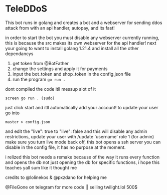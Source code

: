 # TeleDDoS
This bot runs in golang and creates a bot and a webserver for sending ddos attack from with an api handler, autopay, and its fast! 

in order to start the bot you must disable any webserver currently running, this is because the src makes its own webserver for the api handler!
next your going to want to install golang 1.21.4 and install all the other dependancys

1. get token from @BotFather
2. change the settings and apply it for payments
3. input the bot_token and shop_token in the config.json file
4. run the program `go run .`

dont compiled the code itll messup alot of it

`screen go run . (sudo)`

just click start and itll automatically add your account!
to update your user go into 

`master > config.json`

and edit the "live": true to "live": false and this will disable any admin restrictions, update your user with /update 'username' role 1 (for admin)
make sure you turn live mode back off, this bot opens a ssh server you can disable in the config file, it has no purpose at the moment.


i relized this bot needs a remake because of the way it runs every function and opens the db not just opening the db for specific functions, i hope this teaches yall sum like it thought me 




credits to @lolinekos & @pxzdano for helping me

@FileGone on telegram for more code || selling twilight.lol 500$
